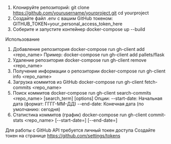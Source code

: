 1. Клонируйте репозиторий:
  git clone https://github.com/yourusername/yourproject.git
  cd yourproject
2. Создайте файл .env с вашим GitHub токеном:
  GITHUB_TOKEN=your_personal_access_token_here
3. Соберите и запустите контейнер
  docker-compose up --build

Использование

1. Добавление репозитория
  docker-compose run gh-client add <repo_name>
Пример:
  docker-compose run gh-client add pallets/flask
2. Удаление репозитория
  docker-compose run gh-client remove <repo_name>
3. Получение информации о репозитории
  docker-compose run gh-client info <repo_name>
4. Загрузка коммитов из GitHub
  docker-compose run gh-client fetch-commits <repo_name>
5. Поиск коммитов
  docker-compose run gh-client search-commits <repo_name> [search_term] [options]
Опции:
--start-date: Начальная дата (формат: ГГГГ-ММ-ДД)
--end-date: Конечная дата (по умолчанию: сегодня)
6. Статистика коммитов (график)
  docker-compose run gh-client commit-stats <repo_name> [--start-date=<date>] [--end-date=<date>]

Для работы с GitHub API требуется личный токен доступа
Создайте токен на странице https://github.com/settings/tokens
  
